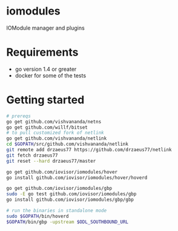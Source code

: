 # iomodules
IOModule manager and plugins

# Requirements
* go version 1.4 or greater
* docker for some of the tests

# Getting started
```bash
# prereqs
go get github.com/vishvananda/netns
go get github.com/willf/bitset
# to pull customized fork of netlink
go get github.com/vishvananda/netlink
cd $GOPATH/src/github.com/vishvananda/netlink
git remote add drzaeus77 https://github.com/drzaeus77/netlink
git fetch drzaeus77
git reset --hard drzaeus77/master

go get github.com/iovisor/iomodules/hover
go install github.com/iovisor/iomodules/hover/hoverd

go get github.com/iovisor/iomodules/gbp
sudo -E go test github.com/iovisor/iomodules/gbp
go install github.com/iovisor/iomodules/gbp/gbp

# run the binaries in standalone mode
sudo $GOPATH/bin/hoverd
$GOPATH/bin/gbp -upstream $ODL_SOUTHBOUND_URL
```
